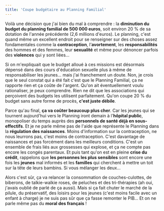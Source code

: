 ```yaml
---
title: 'Coupe budgétaire au Planning Familial'
---
```


Voilà une décision que j'ai bien du mal à comprendre : la **diminution du budget
du planning familial de 500 000 euros**, soit environ 20 % de sa dotation de
l'année précédente (2,6 millions d'euros). Le planning, c'est quand même un
excellent endroit pour se renseigner sur des choses assez fondamentales comme la
**contraception**, l’**avortement**, les **responsabilités** des hommes et des
femmes, leur **sexualité** et même pour dénoncer parfois des **violences** qui y
sont liées…

Si on m'expliquait que le budget alloué à ces missions est désormais dépensé
dans des cours d'éducation sexuelle plus à même de responsabiliser les jeunes…
mais j'ai franchement un doute. Non, je crois que le seul constat qui a été fait
c'est que le Planning Familial, ça ne rapporte rien et ça coûte de l'argent.
Qu'on ait éventuellement voulu rationaliser, je peux comprendre. Rien ne dit que
les associations qui perçoivent des budgets les utilisent parfaitement. Qu'on
coupe 20 % du budget sans autre forme de procès, **c'est juste débile**.

Parce qu'au final, **ça va coûter beaucoup plus cher**. Car les jeunes qui se
tournent aujourd'hui vers le Planning iront demain à l'**hôpital public**,
monopoliser du temps auprès des **personnels de santé déjà en sous-effectifs**.
Et je ne parle même pas de l'aide que représente le Planning dans la
**régulation des naissances**. Moins d'information sur la contraception, ne nous
leurrons pas, c'est moins de contraception. C'est davantage de naissances et pas
forcément dans les meilleurs conditions. C'est un ensemble de frais liés aux
grossesses qui explose, et ça ne compte pas encore les congés parentaux. Et puis
tant qu'on est en pleine **crise du crédit**, rappelons que **les personnes les
plus sensibles** sont encore une fois les **jeunes** mal informés et les
**familles** qui cherchent à mettre un toit sur la tête de leurs bambins. Si
vous mélanger les deux…

Alors c'est sûr, ça va relancer la consommation de couches-culottes, de
biberons, de talkie-walkie roses, de peluches et des tri-thérapies (ah oui,
j'avais oublié de parlé de ça aussi). Mais si ça fait chuter le marché de la
pilule, du préservatif, des loisirs pour les jeunes (c'est moins facile avec un
enfant à charge) je ne suis pas sûr que ça fasse remonter le PIB… Et on ne parle
même pas du **moral des français** !
